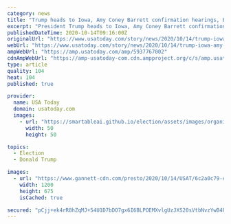 ```yaml
---
category: news
title: "Trump heads to Iowa, Amy Coney Barrett confirmation hearings, Billboard Music Awards: 5 things to know Wednesday"
excerpt: "President Trump heads to Iowa, Amy Coney Barrett confirmation hearings resume for a third day and more things to start your Wednesday morning."
publishedDateTime: 2020-10-14T09:16:00Z
originalUrl: "https://www.usatoday.com/story/news/2020/10/14/trump-iowa-amy-coney-barrett-billboard-music-awards/5937767002/"
webUrl: "https://www.usatoday.com/story/news/2020/10/14/trump-iowa-amy-coney-barrett-billboard-music-awards/5937767002/"
ampWebUrl: "https://amp.usatoday.com/amp/5937767002"
cdnAmpWebUrl: "https://amp-usatoday-com.cdn.ampproject.org/c/s/amp.usatoday.com/amp/5937767002"
type: article
quality: 104
heat: 104
published: true

provider:
  name: USA Today
  domain: usatoday.com
  images:
    - url: "https://smartableai.github.io/election/assets/images/organizations/usatoday.com-50x50.jpg"
      width: 50
      height: 50

topics:
  - Election
  - Donald Trump

images:
  - url: "https://www.gannett-cdn.com/presto/2020/10/14/USAT/6c2a0c79-e2fc-4c78-a068-a33ceb6bff94-AP_Election_2020_Trump.jpg?auto=webp&crop=3341,1879,x1290,y427&format=pjpg&width=1200"
    width: 1200
    height: 675
    isCached: true

secured: "pCjj+ek4rR8hZqMJ+54U1D7bDO7gx6I6BLPOEMXvlgUzJXS20sVtbNvzYwB4PoeYp7q3NloB2cby9YOoGN3/l5sB3q6BPV+h+v/G61eF9jBN2FZD2K+iPYdeufhrOF78HP20ZZV2bRlMWX94EX0e6WsLTxE/wPWbdkPgVPzJhLeVFlks7m6I4NeLbEQzxSJzAdCmFnZKtkJrWYSl8L3SzsuOJFqBTXDqejqhAQGQSIv9v2NAqykCH58jjOWsyYR9Sz9bajRJxN/lJd5/VGolpOGa4bVpRHZQGU81k4d0SZfIj+21Ml/mh+p3bORfMpt8B2boIPs/kUPKxaUOdL2Sk/zc0PjHLLCSKtCPoLZVEGU=;xYDYau8rqCYL0juv9fiQPw=="
---
```


